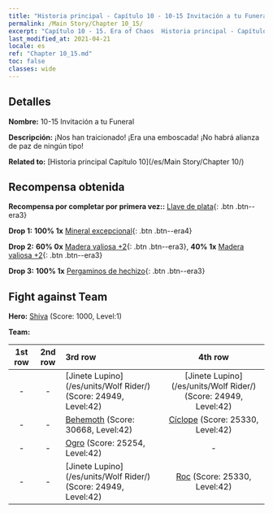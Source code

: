 ```yaml
---
title: "Historia principal - Capítulo 10 - 10-15 Invitación a tu Funeral"
permalink: /Main Story/Chapter 10_15/
excerpt: "Capítulo 10 - 15. Era of Chaos  Historia principal - Capítulo 10_15. 10-15 Invitación a tu Funeral"
last_modified_at: 2021-04-21
locale: es
ref: "Chapter 10_15.md"
toc: false
classes: wide
---
```


## Detalles

 **Nombre:** 10-15 Invitación a tu Funeral

 **Descripción:** ¡Nos han traicionado! ¡Era una emboscada! ¡No habrá alianza de paz de ningún tipo!

 **Related to:** [Historia principal Capítulo 10](/es/Main Story/Chapter 10/)

## Recompensa obtenida

 **Recompensa por completar por primera vez::** [Llave de plata](/es/Items/con_693/){: .btn .btn--era3}

 **Drop 1:** **100% 1x** [Mineral excepcional](/es/Items/mat_33/){: .btn .btn--era4}

 **Drop 2:** **60% 0x** [Madera valiosa +2](/es/Items/mat_27/){: .btn .btn--era3}, **40% 1x** [Madera valiosa +2](/es/Items/mat_27/){: .btn .btn--era3}

 **Drop 3:** **100% 1x** [Pergaminos de hechizo](/es/Items/con_694/){: .btn .btn--era3}


## Fight against Team
 **Hero:** [Shiva](/es/heroes/Shiva/) (Score: 1000, Level:1)

 **Team:**


  | 1st row | 2nd row | 3rd row | 4th row |
  |:----:|:----:|:----|:----:|
  | - | - | [Jinete Lupino](/es/units/Wolf Rider/) (Score: 24949, Level:42)  | [Jinete Lupino](/es/units/Wolf Rider/) (Score: 24949, Level:42)  |
  | - | - | [Behemoth](/es/units/Behemoth/) (Score: 30668, Level:42)  | [Cíclope](/es/units/Cyclops/) (Score: 25330, Level:42)  |
  | - | - | [Ogro](/es/units/Ogre/) (Score: 25254, Level:42)  | - |
  | - | - | [Jinete Lupino](/es/units/Wolf Rider/) (Score: 24949, Level:42)  | [Roc](/es/units/Roc/) (Score: 25330, Level:42)  |


